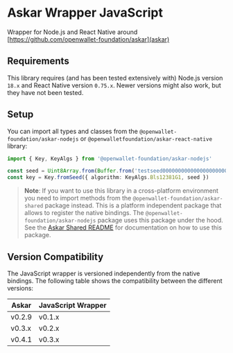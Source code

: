 # Askar Wrapper JavaScript

Wrapper for Node.js and React Native around [https://github.com/openwallet-foundation/askar](askar)

## Requirements

This library requires (and has been tested extensively with) Node.js version `18.x` and React Native version `0.75.x`. Newer versions might also work, but they have not been tested.

## Setup

You can import all types and classes from the `@openwallet-foundation/askar-nodejs` or `@openwalletfoundation/askar-react-native` library:

```typescript
import { Key, KeyAlgs } from '@openwallet-foundation/askar-nodejs'

const seed = Uint8Array.from(Buffer.from('testseed000000000000000000000001'))
const key = Key.fromSeed({ algorithm: KeyAlgs.Bls12381G1, seed })
```

> **Note**: If you want to use this library in a cross-platform environment you need to import methods from the `@openwallet-foundation/askar-shared` package instead. This is a platform independent package that allows to register the native bindings. The `@openwallet-foundation/askar-nodejs` package uses this package under the hood. See the [Askar Shared README](https://github.com/openwallet-foundation/askar-wrapper-javascript/tree/main/packages/askar-shared/README.md) for documentation on how to use this package.

## Version Compatibility

The JavaScript wrapper is versioned independently from the native bindings. The following table shows the compatibility between the different versions:

| Askar       | JavaScript Wrapper |
| ----------- | ------------------ |
| v0.2.9      | v0.1.x             |
| v0.3.x      | v0.2.x             |
| v0.4.1      | v0.3.x             |
